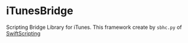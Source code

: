 # iTunesBridge
Scripting Bridge Library for iTunes. This framework create by `sbhc.py` of [SwiftScripting](https://github.com/tingraldi/SwiftScripting)
